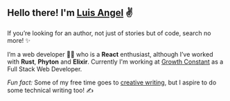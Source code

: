 ## Hello there! I'm [Luis Angel](linktr.ee/LinkSake) ✌️
If you’re looking for an author, not just of stories but of code, search no more! ✨


I’m a web developer 🧑‍💻 who is a **React** enthusiast, although I’ve worked with **Rust**, **Phyton** and **Elixir**. Currently I'm working at [Growth Constant](http://growthconstant.com/) as a Full Stack Web Developer. 


*Fun fact:* Some of my free time goes to [creative writing](https://www.wattpad.com/user/LinkSake), but I aspire to do some technical writing too! ✍️
